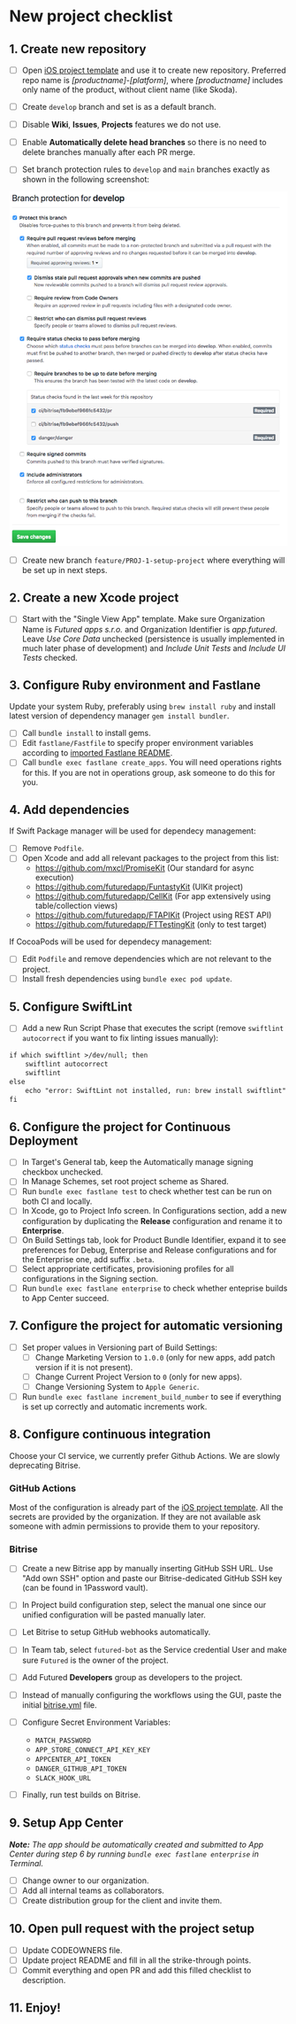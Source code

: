 # New project checklist

## 1. Create new repository

- [ ] Open [iOS project template](https://github.com/futuredapp/iOS-project-template) and use it to create new repository. Preferred repo name is *[productname]-[platform]*, where *[productname]* includes only name of the product, without client name (like Skoda).
- [ ] Create `develop` branch and set is as a default branch.
- [ ] Disable **Wiki**, **Issues**, **Projects** features we do not use.
- [ ] Enable **Automatically delete head branches** so there is no need to delete branches manually after each PR merge.

- [ ] Set branch protection rules to `develop` and `main` branches exactly as shown in the following screenshot:

![GitHub branch protection](../general/attachments/GitHub_branch_protection.png)

- [ ] Create new branch `feature/PROJ-1-setup-project` where everything will be set up in next steps.


## 2. Create a new Xcode project

- [ ] Start with the "Single View App" template. Make sure Organization Name is *Futured apps s.r.o.* and Organization Identifier is *app.futured*. Leave *Use Core Data* unchecked (persistence is usually implemented in much later phase of development) and *Include Unit Tests* and *Include UI Tests* checked.

## 3. Configure Ruby environment and Fastlane

Update your system Ruby, preferably using `brew install ruby` and install latest version of dependency manager `gem install bundler`.

- [ ] Call `bundle install` to install gems.
- [ ] Edit `fastlane/Fastfile` to specify proper environment variables according to [imported Fastlane README](https://github.com/futuredapp/fastlane).
- [ ] Call `bundle exec fastlane create_apps`. You will need operations rights for this. If you are not in operations group, ask someone to do this for you.

## 4. Add dependencies

If Swift Package manager will be used for dependecy management:

- [ ] Remove `Podfile`.
- [ ] Open Xcode and add all relevant packages to the project from this list:
  - <https://github.com/mxcl/PromiseKit> (Our standard for async execution)
  - <https://github.com/futuredapp/FuntastyKit> (UIKit project)
  - <https://github.com/futuredapp/CellKit> (For app extensively using table/collection views)
  - <https://github.com/futuredapp/FTAPIKit> (Project using REST API)
  - <https://github.com/futuredapp/FTTestingKit> (only to test target)

If CocoaPods will be used for dependecy management:

- [ ] Edit `Podfile` and remove dependencies which are not relevant to the project.
- [ ] Install fresh dependencies using `bundle exec pod update`.

## 5. Configure SwiftLint

- [ ] Add a new Run Script Phase that executes the script (remove `swiftlint autocorrect` if you want to fix linting issues manually):

```
if which swiftlint >/dev/null; then
    swiftlint autocorrect
    swiftlint
else
    echo "error: SwiftLint not installed, run: brew install swiftlint"
fi
```

## 6. Configure the project for Continuous Deployment

- [ ] In Target's General tab, keep the Automatically manage signing checkbox unchecked.
- [ ] In Manage Schemes, set root project scheme as Shared.
- [ ] Run `bundle exec fastlane test` to check whether test can be run on both CI and locally.
- [ ] In Xcode, go to Project Info screen. In Configurations section, add a new configuration by duplicating the **Release** configuration and rename it to **Enterprise**.
- [ ] On Build Settings tab, look for Product Bundle Identifier, expand it to see preferences for Debug, Enterprise and Release configurations and for the Enterprise one, add suffix `.beta`.
- [ ] Select appropriate certificates, provisioning profiles for all configurations in the Signing section.
- [ ] Run `bundle exec fastlane enterprise` to check whether enteprise builds to App Center succeed.

## 7. Configure the project for automatic versioning

- [ ] Set proper values in Versioning part of Build Settings:
  - [ ] Change Marketing Version to `1.0.0` (only for new apps, add patch version if it is not present).
  - [ ] Change Current Project Version to `0` (only for new apps).
  - [ ] Change Versioning System to `Apple Generic`.
- [ ] Run `bundle exec fastlane increment_build_number` to see if everything is set up correctly and automatic increments work.

## 8. Configure continuous integration

Choose your CI service, we currently prefer Github Actions. We are slowly deprecating Bitrise.

### GitHub Actions

Most of the configuration is already part of the [iOS project template](https://github.com/futuredapp/iOS-project-template). All the secrets are provided by the organization. If they are not available ask someone with admin permissions to provide them to your repository.

### Bitrise

- [ ] Create a new Bitrise app by manually inserting GitHub SSH URL. Use "Add own SSH" option and paste our Bitrise-dedicated GitHub SSH key (can be found in 1Password vault).
- [ ] In Project build configuration step, select the manual one since our unified configuration will be pasted manually later.
- [ ] Let Bitrise to setup GitHub webhooks automatically.
- [ ] In Team tab, select `futured-bot` as the Service credential User and make sure `Futured` is the owner of the project.
- [ ] Add Futured **Developers** group as developers to the project.
- [ ] Instead of manually configuring the workflows using the GUI, paste the initial [bitrise.yml](attachments/bitrise.yml) file.
- [ ] Configure Secret Environment Variables:
	- `MATCH_PASSWORD`
	- `APP_STORE_CONNECT_API_KEY_KEY`
	- `APPCENTER_API_TOKEN`
	- `DANGER_GITHUB_API_TOKEN`
	- `SLACK_HOOK_URL`

- [ ] Finally, run test builds on Bitrise.

## 9. Setup App Center

***Note:** The app should be automatically created and submitted to App Center during step 6 by running `bundle exec fastlane enterprise` in Terminal.*

- [ ] Change owner to our organization.
- [ ] Add all internal teams as collaborators.
- [ ] Create distribution group for the client and invite them.

## 10. Open pull request with the project setup

- [ ] Update CODEOWNERS file.
- [ ] Update project README and fill in all the strike-through points.
- [ ] Commit everything and open PR and add this filled checklist to description.

## 11. Enjoy!
